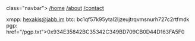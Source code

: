 <div class="navbar-wrap center">
	</div> class="navbar">
		<a href="#">/home</a>
		<a href="/about">/about</a>
		<a href="/contact">/contact</a>
	</div>
</div>

xmpp: hexakis@jabb.im
btc: bc1qf57k95ytal2ljzeujtrqvmsnurh727c2rtfmdk
pgp: <a> href="/pgp.txt">0x934E35842BC35342C349BD709CB0D44D163FA5F0</a>
